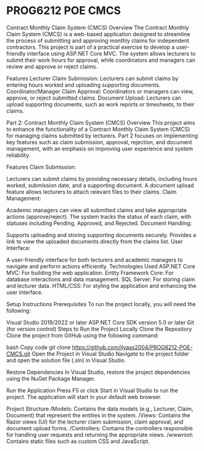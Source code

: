 # PROG6212 POE CMCS
Contract Monthly Claim System (CMCS)
Overview
The Contract Monthly Claim System (CMCS) is a web-based application designed to streamline the process of submitting and approving monthly claims for independent contractors. This project is part of a practical exercise to develop a user-friendly interface using ASP.NET Core MVC. The system allows lecturers to submit their work hours for approval, while coordinators and managers can review and approve or reject claims.

Features
Lecturer Claim Submission: Lecturers can submit claims by entering hours worked and uploading supporting documents.
Coordinator/Manager Claim Approval: Coordinators or managers can view, approve, or reject submitted claims.
Document Upload: Lecturers can upload supporting documents, such as work reports or timesheets, to their claims.

Part 2: Contract Monthly Claim System (CMCS)
Overview
This project aims to enhance the functionality of a Contract Monthly Claim System (CMCS) for managing claims submitted by lecturers. Part 2 focuses on implementing key features such as claim submission, approval, rejection, and document management, with an emphasis on improving user experience and system reliability.

Features
Claim Submission:

Lecturers can submit claims by providing necessary details, including hours worked, submission date, and a supporting document.
A document upload feature allows lecturers to attach relevant files to their claims.
Claim Management:

Academic managers can view all submitted claims and take appropriate actions (approve/reject).
The system tracks the status of each claim, with statuses including Pending, Approved, and Rejected.
Document Handling:

Supports uploading and storing supporting documents securely.
Provides a link to view the uploaded documents directly from the claims list.
User Interface:

A user-friendly interface for both lecturers and academic managers to navigate and perform actions efficiently.
Technologies Used
ASP.NET Core MVC: For building the web application.
Entity Framework Core: For database interactions and data management.
SQL Server: For storing claim and lecturer data.
HTML/CSS: For styling the application and enhancing the user interface.



Setup Instructions
Prerequisites
To run the project locally, you will need the following:

Visual Studio 2019/2022 or later
ASP.NET Core SDK version 5.0 or later
Git (for version control)
Steps to Run the Project Locally
Clone the Repository Clone the project from GitHub using the following command:

bash
Copy code
git clone https://github.com/ilyaas2004/PROG6212-POE-CMCS.git
Open the Project in Visual Studio Navigate to the project folder and open the solution file (.sln) in Visual Studio.

Restore Dependencies In Visual Studio, restore the project dependencies using the NuGet Package Manager.

Run the Application Press F5 or click Start in Visual Studio to run the project. The application will start in your default web browser.

Project Structure
/Models: Contains the data models (e.g., Lecturer, Claim, Document) that represent the entities in the system.
/Views: Contains the Razor views (UI) for the lecturer claim submission, claim approval, and document upload forms.
/Controllers: Contains the controllers responsible for handling user requests and returning the appropriate views.
/wwwroot: Contains static files such as custom CSS and JavaScript.
